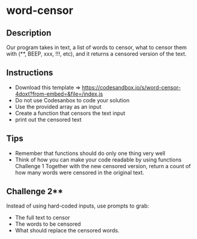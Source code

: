 # word-censor 

## Description
 Our program takes in text, a list of words to censor, what to censor them with (**, BEEP, xxx, !!!, etc), and it returns a censored version of the text. 

## Instructions 
- Download this template => https://codesandbox.io/s/word-censor-4doxt?from-embed=&file=/index.js 
- Do not use Codesanbox to code your solution 
- Use the provided array as an input 
- Create a function that censors the text input 
- print out the censored text 

## Tips 
- Remember that functions should do only one thing very well 
- Think of how you can make your code readable by using functions Challenge 1 Together with the new censored version, return a count of how many words were censored in the original text. 

## Challenge 2** 
Instead of using hard-coded inputs, use prompts to grab: 
- The full text to censor 
- The words to be censored 
- What should replace the censored words.
